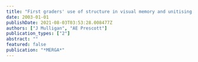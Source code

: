 ```yaml
---
title: "First graders' use of structure in visual memory and unitising area tasks"
date: 2003-01-01
publishDate: 2021-08-03T03:53:28.008477Z
authors: ["J Mulligan", "AE Prescott"]
publication_types: ["2"]
abstract: ""
featured: false
publication: "*MERGA*"
---
```


